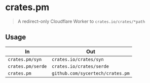 # crates.pm
> A redirect-only Cloudflare Worker to `crates.io/crates/*path`

## Usage
|In|Out|
|---|---|
|`crates.pm/syn`|`crates.io/crates/syn`|
|`crates.pm/serde`|`crates.io/crates/serde`|
|`crates.pm`|`github.com/sycertech/crates.pm`|
